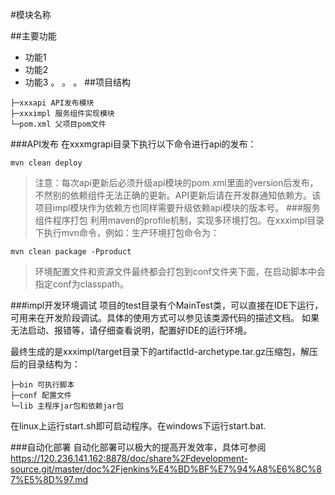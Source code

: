 #模块名称

##主要功能
+ 功能1
+ 功能2
+ 功能3
。
。
。
##项目结构
```
├─xxxapi API发布模块
├─xxximpl 服务组件实现模块
└─pom.xml 父项目pom文件
```
###API发布
在xxxmgrapi目录下执行以下命令进行api的发布：
```
mvn clean deploy
```
>注意：每次api更新后必须升级api模块的pom.xml里面的version后发布，不然别的依赖组件无法正确的更新。API更新后请在开发群通知依赖方。该项目impl模块作为依赖方也同样需要升级依赖api模块的版本号。
###服务组件程序打包
利用maven的profile机制，实现多环境打包。在xxximpl目录下执行mvn命令，例如：生产环境打包命令为：
```
mvn clean package -Pproduct
```
>环境配置文件和资源文件最终都会打包到conf文件夹下面，在启动脚本中会指定conf为classpath。

###impl开发环境调试
项目的test目录有个MainTest类，可以直接在IDE下运行，可用来在开发阶段调试。具体的使用方式可以参见该类源代码的描述文档。
如果无法启动、报错等，请仔细查看说明，配置好IDE的运行环境。

最终生成的是xxximpl/target目录下的artifactId-archetype.tar.gz压缩包，解压后的目录结构为：
```
├─bin 可执行脚本
├─conf 配置文件
└─lib 主程序jar包和依赖jar包
```
在linux上运行start.sh即可启动程序。在windows下运行start.bat.

###自动化部署
自动化部署可以极大的提高开发效率，具体可参阅<https://120.236.141.162:8878/doc/share%2Fdevelopment-source.git/master/doc%2Fjenkins%E4%BD%BF%E7%94%A8%E6%8C%87%E5%8D%97.md>


